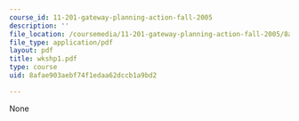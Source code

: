 ```yaml
---
course_id: 11-201-gateway-planning-action-fall-2005
description: ''
file_location: /coursemedia/11-201-gateway-planning-action-fall-2005/8afae903aebf74f1edaa62dccb1a9bd2_wkshp1.pdf
file_type: application/pdf
layout: pdf
title: wkshp1.pdf
type: course
uid: 8afae903aebf74f1edaa62dccb1a9bd2

---
```

None